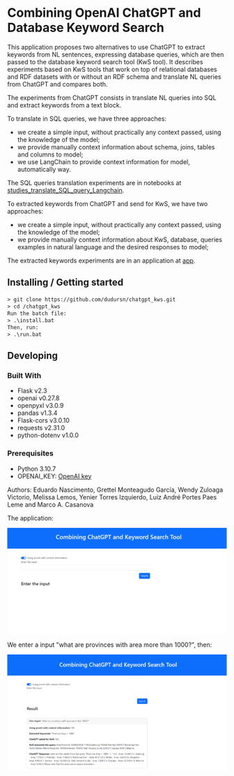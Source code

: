 # Combining OpenAI ChatGPT and Database Keyword Search 

This application proposes two alternatives to use ChatGPT to extract keywords from NL
sentences, expressing database queries, which are then passed to the database keyword search tool (KwS
tool). It describes experiments based on KwS tools that work on top of relational databases
and RDF datasets with or without an RDF schema and translate NL queries  from ChatGPT and compares both. 

The experiments from ChatGPT consists in translate NL queries into SQL and extract keywords
from a text block.

To translate in SQL queries, we have three approaches:
- we create a simple input, without practically any context passed, using the knowledge of the model;
- we provide manually context information about schema, joins, tables and columns to model;
- we use LangChain to provide context information for model, automatically way.

The SQL queries translation experiments are in notebooks at [studies_translate_SQL_query_Langchain](/studies_translate_SQL_query_Langchain).

To extracted keywords from ChatGPT and send for KwS, we have two approaches:
- we create a simple input, without practically any context passed, using the knowledge of the model;
- we provide manually context information about KwS, database, queries examples in natural language and the desired responses to model;

The extracted keywords experiments are in an application at [app](app/src).

## Installing / Getting started
    > git clone https://github.com/dudursn/chatgpt_kws.git
    > cd /chatgpt_kws
    Run the batch file:
    > .\install.bat
    Then, run:
    > .\run.bat
  
## Developing

### Built With
- Flask v2.3
- openai v0.27.8
- openpyxl v3.0.9
- pandas v1.3.4
- Flask-cors v3.0.10
- requests v2.31.0
- python-dotenv v1.0.0
  
### Prerequisites
- Python 3.10.7
- OPENAI_KEY: [OpenAI key](https://help.openai.com/en/articles/4936850-where-do-i-find-my-secret-api-key)

Authors: Eduardo Nascimento, Grettel Monteagudo García, Wendy Zuloaga Victorio,
Melissa Lemos, Yenier Torres Izquierdo, Luiz André Portes Paes Leme and
Marco A. Casanova

The application:

![image info](imgs/chatgpt_kws_1.png)

We enter a input "what are provinces with area more than 1000?", then:

![image info](imgs/chatgpt_kws_2.png)
